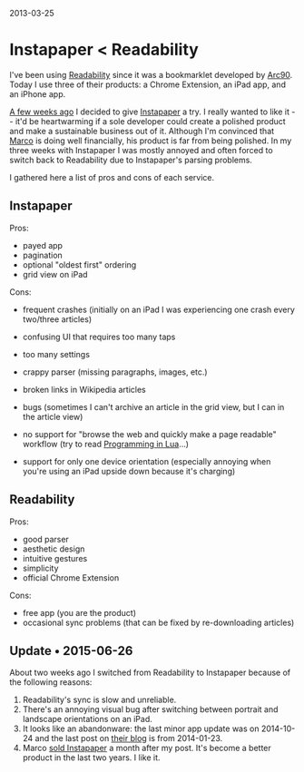 2013-03-25

Instapaper &lt; Readability
===========================

I've been using [Readability][] since it was a bookmarklet developed
by [Arc90][].  Today I use three of their products: a Chrome Extension,
an iPad app, and an iPhone app.

[A few weeks ago][homescreen] I decided to give [Instapaper][] a try.
I really wanted to like it -- it'd be heartwarming if a sole developer
could create a polished product and make a sustainable business out of
it.  Although I'm convinced that [Marco][] is doing well financially, his
product is far from being polished.  In my three weeks with Instapaper
I was mostly annoyed and often forced to switch back to Readability due
to Instapaper's parsing problems.

I gathered here a list of pros and cons of each service.

  [Readability]: http://readability.com/
  [Arc90]: http://arc90.com/
  [homescreen]: https://github.com/narfdotpl/homescreen/commit/e7ffaf73b168603d41fc1638585b27a9d5c2a633
  [Instapaper]: http://instapaper.com/
  [Marco]: http://www.marco.org/


Instapaper
----------

Pros:

- payed app
- pagination
- optional "oldest first" ordering
- grid view on iPad


Cons:

- frequent crashes (initially on an iPad I was experiencing one crash every
  two/three articles)
- confusing UI that requires too many taps
- too many settings
- crappy parser (missing paragraphs, images, etc.)
- broken links in Wikipedia articles
- bugs (sometimes I can't archive an article in the grid view, but I can in
  the article view)
- no support for "browse the web and quickly make a page readable" workflow
  (try to read [Programming in Lua][PIL]...)
- support for only one device orientation (especially annoying when you're
  using an iPad upside down because it's charging)

  [PIL]: http://www.lua.org/pil/contents.html


Readability
-----------

Pros:

- good parser
- aesthetic design
- intuitive gestures
- simplicity
- official Chrome Extension


Cons:

- free app (you are the product)
- occasional sync problems (that can be fixed by re-downloading articles)


<a id="update"/>

Update • 2015-06-26
-------------------

About two weeks ago I switched from Readability to Instapaper because of
the following reasons:

1. Readability's sync is slow and unreliable.
1. There's an annoying visual bug after switching between portrait and
   landscape orientations on an iPad.
1. It looks like an abandonware: the last minor app update was on
   2014-10-24 and the last post on [their blog](http://blog.readability.com/)
   is from 2014-01-23.
1. Marco [sold Instapaper][] a month after my post.  It's become a better
   product in the last two years.  I like it.

  [sold Instapaper]: http://www.marco.org/2013/04/25/instapaper-next-generation
